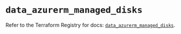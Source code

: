 # `data_azurerm_managed_disks`

Refer to the Terraform Registry for docs: [`data_azurerm_managed_disks`](https://registry.terraform.io/providers/hashicorp/azurerm/4.49.0/docs/data-sources/managed_disks).
